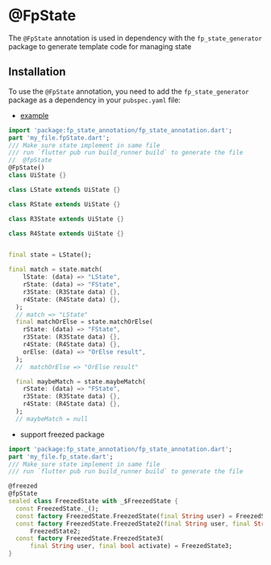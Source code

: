 # @FpState

The `@FpState` annotation is used in dependency with the `fp_state_generator` package to generate template code for managing state 

## Installation

To use the `@FpState` annotation, you need to add the `fp_state_generator` package as a dependency in your `pubspec.yaml` file:


* [example](./example/test/data_test.dart) 



```dart
import 'package:fp_state_annotation/fp_state_annotation.dart';
part 'my_file.fpState.dart';
/// Make sure state implement in same file
/// run `flutter pub run build_runner build` to generate the file
//  @fpState
@FpState()
class UiState {}

class LState extends UiState {}

class RState extends UiState {}

class R3State extends UiState {}

class R4State extends UiState {}


final state = LState();

final match = state.match(
    lState: (data) => "LState",
    rState: (data) => "FState",
    r3State: (R3State data) {},
    r4State: (R4State data) {},
  );
  // match => "LState"
  final matchOrElse = state.matchOrElse(
    rState: (data) => "FState",
    r3State: (R3State data) {},
    r4State: (R4State data) {},
    orElse: (data) => "OrElse result",
  );
  //  matchOrElse => "OrElse result"

  final maybeMatch = state.maybeMatch(
    rState: (data) => "FState",
    r3State: (R3State data) {},
    r4State: (R4State data) {},
  );
  // maybeMatch = null


```

* support freezed package

```dart
import 'package:fp_state_annotation/fp_state_annotation.dart';
part 'my_file.fp_state.dart';
/// Make sure state implement in same file
/// run `flutter pub run build_runner build` to generate the file

@freezed
@fpState
sealed class FreezedState with _$FreezedState {
  const FreezedState._();
  const factory FreezedState.FreezedState(final String user) = FreezedState1;
  const factory FreezedState.FreezedState2(final String user, final String id) =
      FreezedState2;
  const factory FreezedState.FreezedState3(
      final String user, final bool activate) = FreezedState3;
}


```